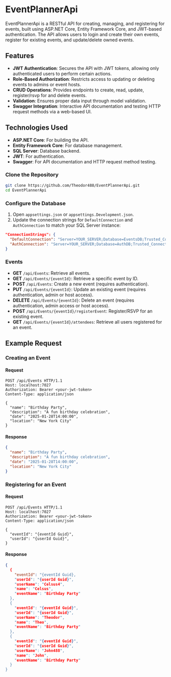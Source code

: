 # EventPlannerApi

EventPlannerApi is a RESTful API for creating, managing, and registering for events, built using ASP.NET Core, Entity Framework Core, and JWT-based authentication. The API allows users to login and create their own events, register for existing events, and update/delete owned events.

## Features

- **JWT Authentication**: Secures the API with JWT tokens, allowing only authenticated users to perform certain actions.
- **Role-Based Authorization**: Restricts access to updating or deleting events to admins or event hosts.
- **CRUD Operations**: Provides endpoints to create, read, update, register/rsvp for and delete events.
- **Validation**: Ensures proper data input through model validation.
- **Swagger Integration**: Interactive API documentation and testing HTTP request methods via a web-based UI.

## Technologies Used

- **ASP.NET Core**: For building the API.
- **Entity Framework Core**: For database management.
- **SQL Server**: Database backend.
- **JWT**: For authentication.
- **Swagger**: For API documentation and HTTP request method testing.

### Clone the Repository
```bash
git clone https://github.com/Theodor488/EventPlannerApi.git
cd EventPlannerApi
```

### Configure the Database
1. Open `appsettings.json` or `appsettings.Development.json`.
2. Update the connection strings for `DefaultConnection` and `AuthConnection` to match your SQL Server instance:

```json
"ConnectionStrings": {
  "DefaultConnection": "Server=YOUR_SERVER;Database=EventsDB;Trusted_Connection=True;",
  "AuthConnection": "Server=YOUR_SERVER;Database=AuthDB;Trusted_Connection=True;"
}
```

### Events
- **GET** `/api/Events`: Retrieve all events.
- **GET** `/api/Events/{eventId}`: Retrieve a specific event by ID.
- **POST** `/api/Events`: Create a new event (requires authentication).
- **PUT** `/api/Events/{eventId}`: Update an existing event (requires authentication, admin or host access).
- **DELETE** `/api/Events/{eventId}`: Delete an event (requires authentication, admin access or host access).
- **POST** `/api/Events/{eventId}/registerEvent`: Register/RSVP for an existing event.
- **GET** `/api/Events/{eventId}/attendees`: Retrieve all users registered for an event. 

## Example Request

### Creating an Event
#### Request
```http
POST /api/Events HTTP/1.1
Host: localhost:7027
Authorization: Bearer <your-jwt-token>
Content-Type: application/json

{
  "name": "Birthday Party",
  "description": "A fun birthday celebration",
  "date": "2025-01-28T14:00:00",
  "location": "New York City"
}
```
#### Response
```json
{
  "name": "Birthday Party",
  "description": "A fun birthday celebration",
  "date": "2025-01-28T14:00:00",
  "location": "New York City"
}
```

### Registering for an Event
#### Request
```http
POST /api/Events HTTP/1.1
Host: localhost:7027
Authorization: Bearer <your-jwt-token>
Content-Type: application/json

{
  "eventId": "{eventId Guid}",
  "userId": "{userId Guid}",
}
```
#### Response
```json
{
  {
    "eventId": "{eventId Guid},
    "userId": "{userId Guid}",
    "userName": "Celsus4",
    "name": "Celsus",
    "eventName": "Birthday Party"
  },
  {
    "eventId": "{eventId Guid}",
    "userId": "{userId Guid}",
    "userName": "Theodor",
    "name": "Theo",
    "eventName": "Birthday Party"
  },
  {
    "eventId": "{eventId Guid}",
    "userId": "{userId Guid}",
    "userName": "John488",
    "name": "John",
    "eventName": "Birthday Party"
  }
}
```
